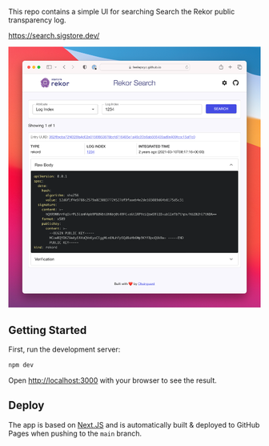 This repo contains a simple UI for searching Search the Rekor public transparency log.

https://search.sigstore.dev/

![Rekor UI Screenshot](assets/screenshot2.png)

## Getting Started

First, run the development server:

```bash
npm dev
```

Open [http://localhost:3000](http://localhost:3000) with your browser to see the result.

## Deploy

The app is based on [Next.JS](https://nextjs.org/) and is automatically built & deployed to GitHub Pages when pushing to the `main` branch.
